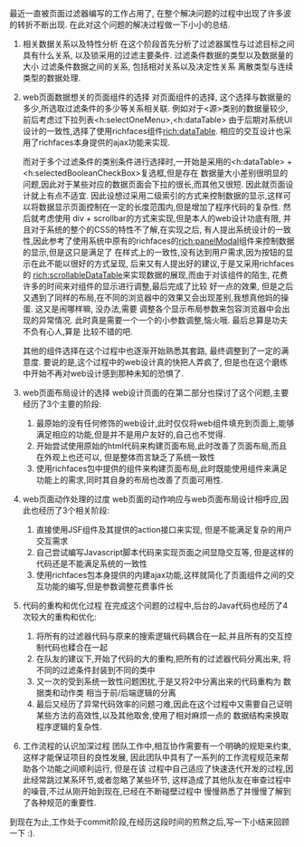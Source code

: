 最近一直被页面过滤器编写的工作占用了, 在整个解决问题的过程中出现了许多波的转折不断出现.
在此对这个问题的解决过程做一下小小的总结.

1. 相关数据关系以及特性分析
   在这个阶段首先分析了过滤器属性与过滤目标之间具有什么关系, 以及锁采用的过滤主要条件.
   过滤条件数据的类型以及数据量的大小
   过滤条件数据之间的关系, 包括相对关系以及决定性关系
   离散类型与连续类型的数据处理.


2. web页面数据想关的页面组件的选择
    对页面组件的选择, 这个选择与数据量的多少,所选取过滤条件的多少等关系相关联.
    例如对于<源>类别的数据量较少,前后考虑过下拉列表<h:selectOneMenu>,<h:dataTable>
    由于后期对系统UI设计的一致性,选择了使用richfaces组件<rich:dataTable>.
    相应的交互设计也采用了richfaces本身提供的ajax功能来实现.

    而对于多个过滤条件的类别条件进行选择时,一开始是采用的<h:dataTable> + <h:selectedBooleanCheckBox>复选框,但是存在
    数据量大小差别很明显的问题,因此对于某些对应的数据页面会下拉的很长,而其他又很短. 因此就页面设计就上有点不适宜.
    因此设想过采用二级索引的方式来控制数据的显示,这样可以将数据显示页面控制在一定的长度范围内,但是增加了程序代码的复杂性.
    然后就考虑使用 div + scrollbar的方式来实现,但是本人的web设计功底有限, 并且对于系统的整个的CSS的特性不了解,在实现之后,
    有人提出系统设计的一致性,因此参考了使用系统中原有的richfaces的<rich:panelModal>组件来控制数据的显示,但是这只是满足了
    在样式上的一致性,没有达到用户需求,因为按钮的显示在此不能以很好的方式呈现, 后来又有人提出好的建议,于是又采用richfaces的
    <rich:scrollableDataTable>来实现数据的展现,而由于对该组件的陌生, 花费许多的时间来对组件的显示进行调整,最后完成了比较
    好一点的效果, 但是之后又遇到了同样的布局,在不同的浏览器中的效果又会出现差别,我想真他妈的操蛋. 这又是闹哪样嘛, 没办法,需要
    调整各个显示布局参数来包容浏览器中会出现的异常情况. 此时真是需要一个一个的小参数调整,恼火哦. 最后总算是功夫不负有心人,算是
    比较不错的吧.

    其他的组件选择在这个过程中也逐渐开始熟悉其套路, 最终调整到了一定的满意度. 要说的是,这个过程中的web设计真的快把人弄疯了,
    但是也在这个磨练中开始不再对web设计感到那种未知的恐惧了.

3. web页面布局设计的选择
   web设计页面的在第二部分也探讨了这个问题,主要经历了3个主要的阶段:
   	
	1. 最原始的没有任何修饰的web设计,此时仅仅将web组件填充到页面上,能够满足相应的功能,但是并不是用户友好的,自己也不觉得.
	2. 开始尝试使用原始的html代码来构建页面布局,此时改善了页面布局,而且在外观上也还可以, 但是整体而言缺乏了系统一致性
	3. 使用richfaces包中提供的组件来构建页面布局,此时既能使用组件来满足功能上的需求,同时其自身的布局也改善了页面可用性. 

4. web页面动作处理的过度
	web页面的动作响应与web页面布局设计相呼应,因此也经历了3个相关阶段:

	1. 直接使用JSF组件及其提供的action接口来实现, 但是不能满足复杂的用户交互需求
	2. 自己尝试编写Javascript脚本代码来实现页面之间显隐交互等, 但是这样的代码还是不能满足系统的一致性
	3. 使用richfaces包本身提供的内建ajax功能,这样就简化了页面组件之间的交互功能的编写,但是参数调整花费事件长


5. 代码的重构和优化过程
	在完成这个问题的过程中,后台的Java代码也经历了4次较大的重构和优化:

	1. 将所有的过滤器代码与原来的搜索逻辑代码耦合在一起,并且所有的交互控制代码也糅合在一起
	2. 在队友的建议下,开始了代码的大的重构,把所有的过滤器代码分离出来, 将不同的过滤条件封装到不同的类中
	3. 又一次的受到系统一致性问题困扰,于是又将2中分离出来的代码重构为 数据类和动作类 相当于前/后端逻辑的分离
	4. 最后又经历了异常代码效率的问题刁难,因此在这个过程中又需要自己证明某些方法的高效性,以及其他取舍,使用了相对麻烦一点的
	数据结构来换取程序逻辑的复杂性.


6. 工作流程的认识加深过程
	团队工作中,相互协作需要有一个明确的规矩来约束,这样才能保证项目的良性发展,
	因此团队中具有了一系列的工作流程规范来帮助各个功能之间顺利运行, 但是在该
	过程中自己适应了快速迭代开发的过程,因此经常跳过某系环节,或者忽略了某些环节,
	这样造成了其他队友在审查过程中的噪音,不过从刚开始到现在,已经在不断碰壁过程中
	慢慢熟悉了并慢慢了解到了各种规范的重要性.


到现在为止,工作处于commit阶段,在经历这段时间的煎熬之后,写一下小结来回顾一下 :).
